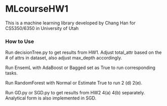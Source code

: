# MLcourseHW1
This is a machine learning library developed by Chang Han for CS5350/6350 in University of Utah

### How to Use
Run decisionTree.py to get results from HW1. Adjust total_attr based on the # of attrs in dataset, also adjust max_depth accordingly.

Run EnsemL with AdaBoost or Bagged set as True to run corresponding tasks.

Run RandomForest with Normal or Estimate True to run 2 (d) 2(e).

Run GD.py or SGD.py to get results from HW2 4(a) 4(b) separately. Analytical form is also implemented in SGD.